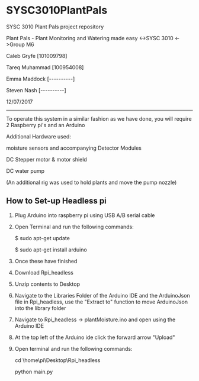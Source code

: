# SYSC3010PlantPals
SYSC 3010 Plant Pals project repository

Plant Pals - Plant Monitoring and Watering made easy
	 <->SYSC 3010
	<->Group M6

Caleb Gryfe            [101009798]

Tareq Muhammad         [100954008]

Emma Maddock           [----------]

Steven Nash            [----------]

12/07/2017

------------------------------------------------------------------------------------------------------------------------------
To operate this system in a similar fashion as we have done, you will require 2 Raspberry pi's and an Arduino

Additional Hardware used:

moisture sensors and accompanying Detector Modules

DC Stepper motor & motor shield

DC water pump

(An additional rig was used to hold plants and move the pump nozzle)


How to Set-up Headless pi
--------------------------
1.  Plug Arduino into raspberry pi using USB A/B serial cable
2.  Open Terminal and run the following commands:

	$ sudo apt-get update
	
	$ sudo apt-get install arduino
	
3.  Once these have finished
4.  Download Rpi_headless
5.  Unzip contents to Desktop
6.  Navigate to the Libraries Folder of the Arduino IDE and the ArduinoJson file in Rpi_headless, use the "Extract to"
    function to move ArduinoJson into the library folder
7.  Navigate to Rpi_headless -> plantMoisture.ino and open using the Arduino IDE
8.  At the top left of the Arduino ide click the forward arrow "Upload"
9.  Open terminal and run the following commands:

      cd \home\pi\Desktop\Rpi_headless
      
      python main.py
  

